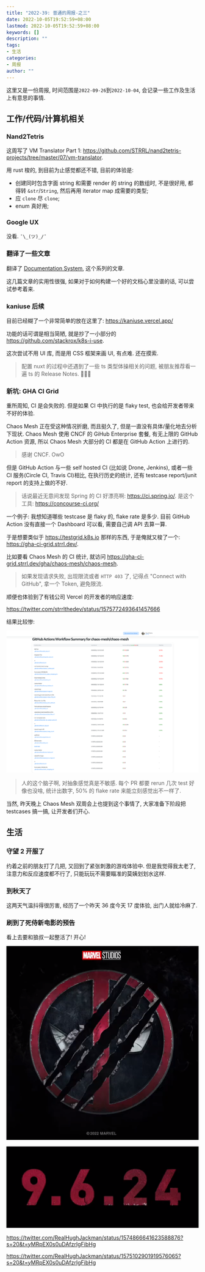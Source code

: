 ```yaml
---
title: "2022-39: 普通的周报-之三"
date: 2022-10-05T19:52:59+08:00
lastmod: 2022-10-05T19:52:59+08:00
keywords: []
description: ""
tags:
- 生活
categories:
- 周报
author: ""
---
```


这里又是一份周报, 时间范围是`2022-09-26`到`2022-10-04`, 会记录一些工作及生活上有意思的事情.

## 工作/代码/计算机相关

### Nand2Tetris

这周写了 VM Translator Part 1: <https://github.com/STRRL/nand2tetris-projects/tree/master/07/vm-translator>.

用 rust 梭的, 到目前为止感觉都还不错, 目前的体验是:

- 创建同时包含字面 string 和需要 render 的 string 的数组时, 不是很好用, 都得转 `&str`/`String`, 然后再用 iterator map 成需要的类型;
- 应 `clone` 尽 `clone`;
- enum 真好用;

### Google UX

没看. `¯\_(ツ)_/¯`

### 翻译了一些文章

翻译了 [Documentation System](https://whatiknown.strrl.dev/notes/g2xw1fmq6l7g1yvxjwof41k/), 这个系列的文章.

这几篇文章的实用性很强, 如果对于如何构建一个好的文档心里没谱的话, 可以尝试参考着来.

### kaniuse 后续

目前已经糊了一个非常简单的放在这里了: <https://kaniuse.vercel.app/>

功能的话可谓是相当简陋, 就是抄了一小部分的 <https://github.com/stackrox/k8s-i-use>.

这次尝试不用 UI 库, 而是用 CSS 框架来画 UI, 有点难. 还在摸索.

> 配置 nuxt 的过程中还遇到了一些 ts 类型体操相关的问题, 被朋友推荐看一遍 ts 的 Release Notes. 🤣🤣🤣

### 新坑: GHA CI Grid

重所周知, CI 是会失败的. 但是如果 CI 中执行的是 flaky test, 也会给开发者带来不好的体验.

Chaos Mesh 正在受这种情况折磨, 而且挺久了, 但是一直没有具体/量化地去分析下现状. Chaos Mesh 使用 CNCF 的 GiHub Enterprise 套餐, 有无上限的 GitHub Action 资源, 所以 Chaos Mesh 大部分的 CI 都是在 GitHub Action 上进行的.

> 感谢 CNCF. OwO

但是 GitHub Action 与一些 self hosted CI (比如说 Drone, Jenkins), 或者一些 CI 服务(Circle CI, Travis CI)相比, 在执行历史的统计, 还有 testcase report/junit report 的支持上做的不好.

> 话说最近无意间发现 Spring 的 CI 好漂亮啊: <https://ci.spring.io/>. 是这个工具: <https://concourse-ci.org/>

一个例子: 我想知道哪些 testcase 是 flaky 的, flake rate 是多少. 目前 GitHub Action 没有直接一个 Dashboard 可以看, 需要自己调 API 去算一算.

于是想要类似于 <https://testgrid.k8s.io> 那样的东西, 于是俺就又梭了一个: <https://gha-ci-grid.strrl.dev/>.

比如要看 Chaos Mesh 的 CI 统计, 就访问 <https://gha-ci-grid.strrl.dev/gha/chaos-mesh/chaos-mesh>.

> 如果发现请求失败, 出现限流或者 `HTTP 403` 了, 记得点 "Connect with GitHub", 拿一个 Token, 避免限流.

顺便也体验到了有钱公司 Vercel 的开发者的响应速度:

<https://twitter.com/strrlthedev/status/1575772493641457666>

结果比较惨:

![GHA CI Grid](./assets/2022-10-05-20-34-50.png)

> 人的这个脑子啊, 对抽象感觉真是不敏感. 每个 PR 都要 rerun 几次 test 好像也没啥, 统计出数字, 50% 的 flake rate 来能立刻感觉出不一样了.

当然, 昨天晚上 Chaos Mesh 双周会上也提到这个事情了, 大家准备下阶段把 testcases 搞一搞, 让开发者们开心.

## 生活

### 守望 2 开服了

约着之前的朋友打了几把, 又回到了紧张刺激的游戏体验中. 但是我觉得我太老了, 注意力和反应速度都不行了, 只能玩玩不需要瞄准的莫姨划划水这样.

### 到秋天了

这两天气温抖得很厉害, 经历了一个昨天 36 度今天 17 度体验, 出门人就给冷麻了.

### 刷到了死侍新电影的预告

看上去要和狼叔一起整活了! 开心!

![DP](./assets/2022-10-05-20-47-31.png)

![DP](./assets/2022-10-05-20-47-45.png)

<https://twitter.com/RealHughJackman/status/1574866641623588876?s=20&t=yMRpEX0s0uDAfzrIgFibHg>

<https://twitter.com/RealHughJackman/status/1575102901919576065?s=20&t=yMRpEX0s0uDAfzrIgFibHg>
